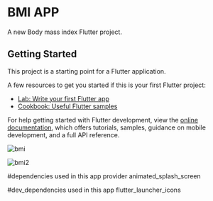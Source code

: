 # BMI APP

A new Body mass index Flutter project.

## Getting Started

This project is a starting point for a Flutter application.

A few resources to get you started if this is your first Flutter project:

- [Lab: Write your first Flutter app](https://docs.flutter.dev/get-started/codelab)
- [Cookbook: Useful Flutter samples](https://docs.flutter.dev/cookbook)

For help getting started with Flutter development, view the
[online documentation](https://docs.flutter.dev/), which offers tutorials,
samples, guidance on mobile development, and a full API reference.

![bmi](https://user-images.githubusercontent.com/87063387/223451717-d467fbc7-aee3-4774-a165-3781d4d1bce7.JPG)

![bmi2](https://user-images.githubusercontent.com/87063387/223451763-57841569-8158-4bbd-9c9e-0948cfe32a54.JPG)

#dependencies used in this app
provider
animated_splash_screen

#dev_dependencies used in this app
flutter_launcher_icons
